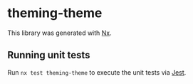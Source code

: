 # theming-theme

This library was generated with [Nx](https://nx.dev).

## Running unit tests

Run `nx test theming-theme` to execute the unit tests via [Jest](https://jestjs.io).
